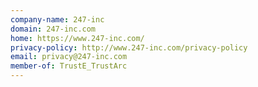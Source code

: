 ```yaml
---
company-name: 247-inc
domain: 247-inc.com
home: https://www.247-inc.com/
privacy-policy: http://www.247-inc.com/privacy-policy
email: privacy@247-inc.com
member-of: TrustE_TrustArc
---
```




